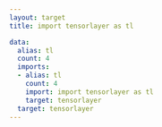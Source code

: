 ```yaml
---
layout: target
title: import tensorlayer as tl

data:
  alias: tl
  count: 4
  imports:
  - alias: tl
    count: 4
    import: import tensorlayer as tl
    target: tensorlayer
  target: tensorlayer
---
```

